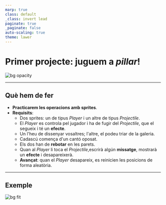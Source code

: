 ```yaml
---
marp: true
class: default
_class: invert lead
paginate: true
_paginate: false
auto-scaling: true
theme: lawer
---
```


# Primer projecte: juguem a _pillar_!

![bg opacity](../images/pillar_xiquets.jpg)

---

<style scoped>section { font-size:28px; }</style>

## Què hem de fer

- **Practicarem les operacions amb sprites**.
- **Requisits**:
    - Dos sprites: un de tipus _Player_ i un altre de tipus _Projectile_.
    - El _Player_ es controla pel jugador i ha de fugir del _Projectile_, que el segueix i té un **efecte**.
    - Un l'heu de dissenyar vosaltres; l'altre, el podeu triar de la galeria.
    - Cadascú comença d'un cantó oposat.
    - Els dos han de **rebotar** en les parets.
    - Quan al _Player_ li toca el _Projectile_,escrirà algún **missatge**, mostrarà un **efecte** i desapareixerà.
    - **Avançat**: quan el _Player_ desapareix, es reinicien les posicions de forma aleatòria.

---

## Exemple

![bg fit](../images/simulacio_pillar.gif)
